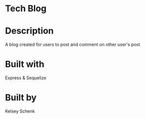 # Tech Blog

# Description
A blog created for users to post and comment on other user's post

# Built with
Express & Sequelize

# Built by
Kelsey Schenk
